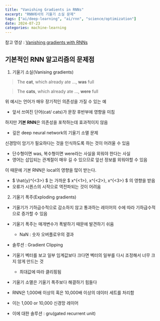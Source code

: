 ```yaml
---
title: "Vanishing Gradients in RNNs"
excerpt: "RNN에서의 기울기 소실 문제"
tags: ["ai/deep-learning", "ai/rnn", "science/optimization"]
date: 2024-07-23
categories: machine-learning
---
```


참고 영상 : [Vanishing gradients with RNNs](https://www.coursera.org/learn/nlp-sequence-models/lecture/PKMRR/vanishing-gradients-with-rnns)

## 기본적인 RNN 알고리즘의 문제점

1. 기울기 소실(Vanising gradients)

> The **cat**, which already ate ..., **was** full

> The **cats**, which already ate ..., **were** full

위 예시는 언어가 매우 <span class="blindfold" data-hint="언어의 특성">장기적인 의존성</span>을 가질 수 있는 예

- 앞서 쓰여진 단어(cat/ cats)가 문장 후반부에 영향을 미침

하지만 **기본 RNN**은 <span class="blindfold" data-hint="한계">의존성</span>을 포착하는데 효과적이지 않음

- 깊은 deep neural network의 <span class="blindfold" data-hint="결과">기울기 소멸</span> 문제

신경망이 <span class="blindfold">암기</span>가 필요하다는 것을 인식하도록 하는 것이 어려울 수 있음

- 단수형이면 was, 복수형이면 were라는 사실을 외워야 한다는 사실
- 영어는 삽입되는 관계절이 매우 길 수 있으므로 앞선 정보를 외워야할 수 있음

이 때문에 기본 RNN은 <span class="blindfold">local</span>의 영향을 많이 받는다.

- $ \hat{y}^{<3>} $ 는 가까운 $ x^{<1>}, x^{<2>}, x^{<3>} $ 의 영향을 받음
- 오류가 시퀀스의 시작으로 <span class="blindfold">역전파</span>되는 것이 어려움

2. 기울기 폭주(Exploding gradients)

- 기울기가 기하급수적으로 감소하지 않고 <span class="blindfold">통과하는 레이어의 수</span>에 따라 기하급수적으로 증가할 수 있음
- 기울기 폭주는 매개변수가 폭발하기 때문에 <span class="blindfold">발견하기 쉬움</span>
  - <span class="blindfold">NaN</span> : 숫자 오버플로우의 결과
- 솔루션 : <span class="blindfold">Gradient Clipping</span>
- 기울기 벡터를 보고 일부 임계값보다 크다면 벡터의 일부를 다시 조정해서 너무 크지 않게 만드는 것
  - <span class="blindfold">최대값</span>에 따라 클리핑됨
- 기울기 <span class="blindfold">소멸</span>은 기울기 <span class="blindfold">폭주</span>보다 해결하기 힘들다
- RNN은 1,000배 이상의 혹은 10,000배 이상의 데이터 세트를 처리함
- 이는 1,000 or 10,000 신경망 레이어

- 이에 대한 솔루션 : <span class="blindfold">gru(gated recurrent unit)</span>

